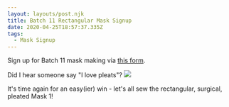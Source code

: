 ```yaml
---
layout: layouts/post.njk
title: Batch 11 Rectangular Mask Signup
date: 2020-04-25T18:57:37.335Z
tags:
  - Mask Signup
---
```

Sign up for Batch 11 mask making via [this form](https://forms.gle/wxnL5NuNTNiPXBd47).

Did I hear someone say "I love pleats"? ![](https://static.xx.fbcdn.net/images/emoji.php/v9/t57/1/16/1f609.png) 

It's time again for an easy(ier) win - let's all sew the rectangular, surgical, pleated Mask 1!